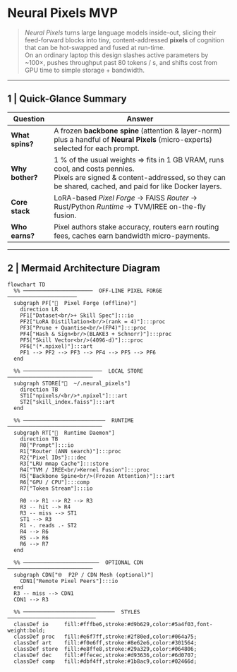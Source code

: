 # Neural Pixels MVP

> *Neural Pixels* turns large language models inside-out, slicing their feed-forward blocks into tiny, content-addressed **pixels** of cognition that can be hot-swapped and fused at run-time.  
> On an ordinary laptop this design slashes active parameters by ~100×, pushes throughput past 80 tokens / s, and shifts cost from GPU time to simple storage + bandwidth.

---

## 1  |  Quick-Glance Summary
| Question | Answer |
|----------|--------|
| **What spins?** | A frozen **backbone spine** (attention & layer-norm) plus a handful of **Neural Pixels** (micro-experts) selected for each prompt. |
| **Why bother?** | 1 % of the usual weights ⇒ fits in 1 GB VRAM, runs cool, and costs pennies.<br>Pixels are signed & content-addressed, so they can be shared, cached, and paid for like Docker layers. |
| **Core stack** | LoRA-based *Pixel Forge* → FAISS *Router* → Rust/Python *Runtime* → TVM/IREE on-the-fly fusion. |
| **Who earns?** | Pixel authors stake accuracy, routers earn routing fees, caches earn bandwidth micro-payments. |

---

## 2  |  Mermaid Architecture Diagram

```mermaid
flowchart TD
  %% ──────────────────────  OFF-LINE PIXEL FORGE  ──────────────────────
  subgraph PF["🎨  Pixel Forge (offline)"]
    direction LR
    PF1["Dataset<br/>+ Skill Spec"]:::io
    PF2["LoRA Distillation<br/>(rank = 4)"]:::proc
    PF3["Prune + Quantise<br/>(FP4)"]:::proc
    PF4["Hash & Sign<br/>(BLAKE3 + Schnorr)"]:::proc
    PF5["Skill Vector<br/>(4096-d)"]:::proc
    PF6["(*.npixel)"]:::art
    PF1 --> PF2 --> PF3 --> PF4 --> PF5 --> PF6
  end

  %% ─────────────────────────  LOCAL STORE  ───────────────────────────
  subgraph STORE["💾  ~/.neural_pixels"]
    direction TB
    ST1["npixels/<br/>*.npixel"]:::art
    ST2["skill_index.faiss"]:::art
  end

  %% ──────────────────────────  RUNTIME  ──────────────────────────────
  subgraph RT["🚀  Runtime Daemon"]
    direction TB
    R0["Prompt"]:::io
    R1["Router (ANN search)"]:::proc
    R2{"Pixel IDs"}:::dec
    R3["LRU mmap Cache"]:::store
    R4["TVM / IREE<br/>Kernel Fusion"]:::proc
    R5["Backbone Spine<br/>(Frozen Attention)"]:::art
    R6["GPU / CPU"]:::comp
    R7["Token Stream"]:::io

    R0 --> R1 --> R2 --> R3
    R3 -- hit --> R4
    R3 -- miss --> ST1
    ST1 --> R3
    R1 -. reads .- ST2
    R4 --> R6
    R5 --> R6
    R6 --> R7
  end

  %% ────────────────────────  OPTIONAL CDN  ───────────────────────────
  subgraph CDN["🌐  P2P / CDN Mesh (optional)"]
    CDN1["Remote Pixel Peers"]:::io
  end
  R3 -- miss --> CDN1
  CDN1 --> R3

  %% ─────────────────────────────  STYLES  ────────────────────────────
  classDef io     fill:#fffbe6,stroke:#d9b629,color:#5a4f03,font-weight:bold;
  classDef proc   fill:#e6f7ff,stroke:#2f80ed,color:#064a75;
  classDef art    fill:#f0e6ff,stroke:#8e62e6,color:#301564;
  classDef store  fill:#e8ffe8,stroke:#29a329,color:#064806;
  classDef dec    fill:#ffecec,stroke:#d93636,color:#6d0707;
  classDef comp   fill:#dbf4ff,stroke:#1b8ac9,color:#02466d;
```
